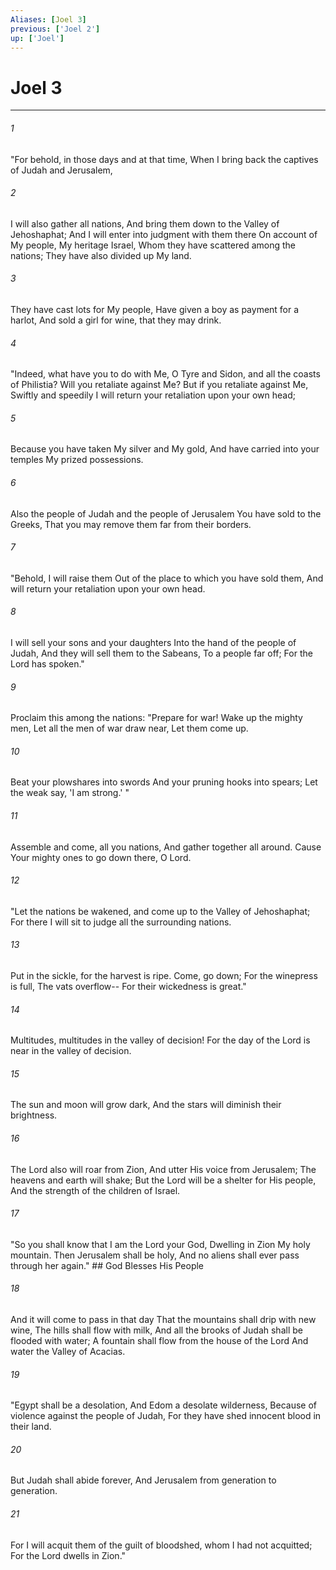 ```yaml
---
Aliases: [Joel 3]
previous: ['Joel 2']
up: ['Joel']
---
```

# Joel 3

***


###### 1 
"For behold, in those days and at that time, When I bring back the captives of Judah and Jerusalem, 

###### 2 
I will also gather all nations, And bring them down to the Valley of Jehoshaphat; And I will enter into judgment with them there On account of My people, My heritage Israel, Whom they have scattered among the nations; They have also divided up My land. 

###### 3 
They have cast lots for My people, Have given a boy as payment for a harlot, And sold a girl for wine, that they may drink. 

###### 4 
"Indeed, what have you to do with Me, O Tyre and Sidon, and all the coasts of Philistia? Will you retaliate against Me? But if you retaliate against Me, Swiftly and speedily I will return your retaliation upon your own head; 

###### 5 
Because you have taken My silver and My gold, And have carried into your temples My prized possessions. 

###### 6 
Also the people of Judah and the people of Jerusalem You have sold to the Greeks, That you may remove them far from their borders. 

###### 7 
"Behold, I will raise them Out of the place to which you have sold them, And will return your retaliation upon your own head. 

###### 8 
I will sell your sons and your daughters Into the hand of the people of Judah, And they will sell them to the Sabeans, To a people far off; For the Lord has spoken." 

###### 9 
Proclaim this among the nations: "Prepare for war! Wake up the mighty men, Let all the men of war draw near, Let them come up. 

###### 10 
Beat your plowshares into swords And your pruning hooks into spears; Let the weak say, 'I am strong.' " 

###### 11 
Assemble and come, all you nations, And gather together all around. Cause Your mighty ones to go down there, O Lord. 

###### 12 
"Let the nations be wakened, and come up to the Valley of Jehoshaphat; For there I will sit to judge all the surrounding nations. 

###### 13 
Put in the sickle, for the harvest is ripe. Come, go down; For the winepress is full, The vats overflow-- For their wickedness is great." 

###### 14 
Multitudes, multitudes in the valley of decision! For the day of the Lord is near in the valley of decision. 

###### 15 
The sun and moon will grow dark, And the stars will diminish their brightness. 

###### 16 
The Lord also will roar from Zion, And utter His voice from Jerusalem; The heavens and earth will shake; But the Lord will be a shelter for His people, And the strength of the children of Israel. 

###### 17 
"So you shall know that I am the Lord your God, Dwelling in Zion My holy mountain. Then Jerusalem shall be holy, And no aliens shall ever pass through her again." ## God Blesses His People 

###### 18 
And it will come to pass in that day That the mountains shall drip with new wine, The hills shall flow with milk, And all the brooks of Judah shall be flooded with water; A fountain shall flow from the house of the Lord And water the Valley of Acacias. 

###### 19 
"Egypt shall be a desolation, And Edom a desolate wilderness, Because of violence against the people of Judah, For they have shed innocent blood in their land. 

###### 20 
But Judah shall abide forever, And Jerusalem from generation to generation. 

###### 21 
For I will acquit them of the guilt of bloodshed, whom I had not acquitted; For the Lord dwells in Zion."
